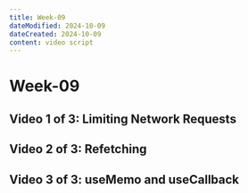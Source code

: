 ```yaml
---
title: Week-09
dateModified: 2024-10-09
dateCreated: 2024-10-09
content: video script
---
```


# Week-09

## Video 1 of 3: Limiting Network Requests

## Video 2 of 3: Refetching

## Video 3 of 3: useMemo and useCallback
